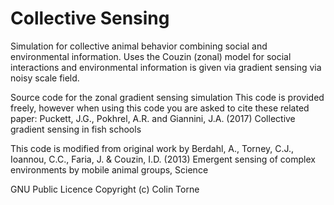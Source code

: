 #  Collective Sensing

Simulation for collective animal behavior combining social and environmental information.  Uses the Couzin (zonal) model for social interactions and environmental information is given via gradient sensing via noisy scale field.





Source code for the zonal gradient sensing simulation
This code is provided freely, however when using this code you are asked to cite these related paper:
Puckett, J.G., Pokhrel, A.R. and Giannini, J.A. (2017) Collective gradient sensing in fish schools


This code is modified from original work by
Berdahl, A., Torney, C.J., Ioannou, C.C., Faria, J. &amp; Couzin, I.D. (2013) Emergent sensing of complex environments by mobile animal groups, Science</p>
GNU Public Licence Copyright (c) Colin Torne
